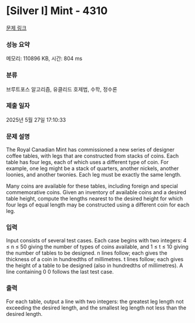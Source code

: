 # [Silver I] Mint - 4310 

[문제 링크](https://www.acmicpc.net/problem/4310) 

### 성능 요약

메모리: 110896 KB, 시간: 804 ms

### 분류

브루트포스 알고리즘, 유클리드 호제법, 수학, 정수론

### 제출 일자

2025년 5월 27일 17:10:33

### 문제 설명

<p>The Royal Canadian Mint has commissioned a new series of designer coffee tables, with legs that are constructed from stacks of coins. Each table has four legs, each of which uses a different type of coin. For example, one leg might be a stack of quarters, another nickels, another loonies, and another twonies. Each leg must be exactly the same length.</p>

<p>Many coins are available for these tables, including foreign and special commemorative coins. Given an inventory of available coins and a desired table height, compute the lengths nearest to the desired height for which four legs of equal length may be constructed using a different coin for each leg.</p>

### 입력 

 <p>Input consists of several test cases. Each case begins with two integers: 4 ≤ n ≤ 50 giving the number of types of coins available, and 1 ≤ t ≤ 10 giving the number of tables to be designed. n lines follow; each gives the thickness of a coin in hundredths of millimetres. t lines follow; each gives the height of a table to be designed (also in hundredths of millimetres). A line containing 0 0 follows the last test case.</p>

### 출력 

 <p>For each table, output a line with two integers: the greatest leg length not exceeding the desired length, and the smallest leg length not less than the desired length.</p>

